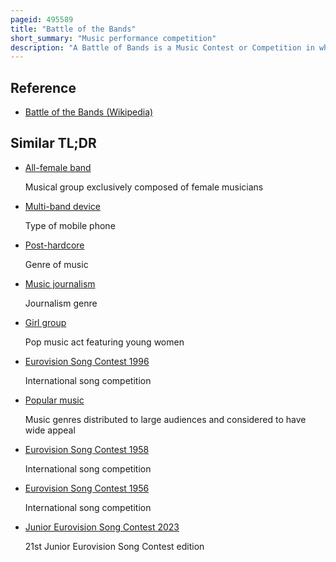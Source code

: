 ```yaml
---
pageid: 495589
title: "Battle of the Bands"
short_summary: "Music performance competition"
description: "A Battle of Bands is a Music Contest or Competition in which several Bands compete for the Title of best Band. The winner is determined by a voice vote of the audience or the band who brings the most people to support them. Traditionally Battles between Bands are held at live Music Events and Forums. Popular Examples include the annual Live and unsigned Contest in the united Kingdom and the annual Soundwave Music Competition."
---
```


## Reference

- [Battle of the Bands (Wikipedia)](https://en.wikipedia.org/?curid=495589)

## Similar TL;DR

- [All-female band](/tldr/en/all-female-band)

  Musical group exclusively composed of female musicians

- [Multi-band device](/tldr/en/multi-band-device)

  Type of mobile phone

- [Post-hardcore](/tldr/en/post-hardcore)

  Genre of music

- [Music journalism](/tldr/en/music-journalism)

  Journalism genre

- [Girl group](/tldr/en/girl-group)

  Pop music act featuring young women

- [Eurovision Song Contest 1996](/tldr/en/eurovision-song-contest-1996)

  International song competition

- [Popular music](/tldr/en/popular-music)

  Music genres distributed to large audiences and considered to have wide appeal

- [Eurovision Song Contest 1958](/tldr/en/eurovision-song-contest-1958)

  International song competition

- [Eurovision Song Contest 1956](/tldr/en/eurovision-song-contest-1956)

  International song competition

- [Junior Eurovision Song Contest 2023](/tldr/en/junior-eurovision-song-contest-2023)

  21st Junior Eurovision Song Contest edition
